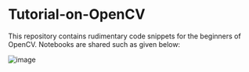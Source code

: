 # Tutorial-on-OpenCV
This repository contains rudimentary code snippets for the beginners of OpenCV. Notebooks are shared such as given below:

![image](https://user-images.githubusercontent.com/42117506/122864376-252de880-d342-11eb-87a7-ab2a85ede6d0.png)

